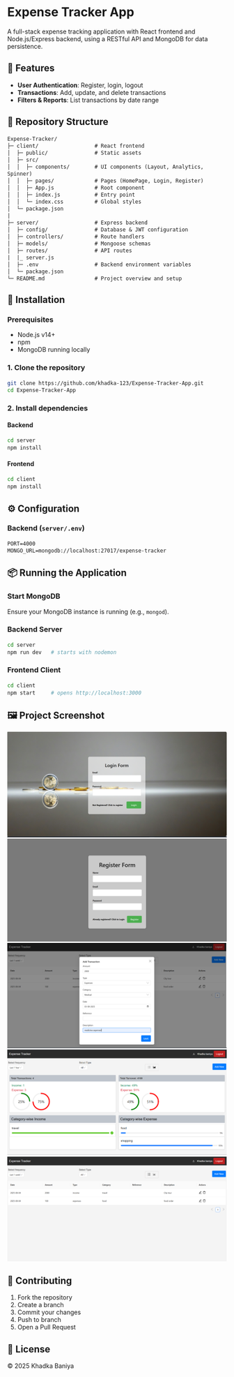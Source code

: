 # Expense Tracker App

A full-stack expense tracking application with React frontend and Node.js/Express backend, using a RESTful API and MongoDB for data persistence.

## 🚀 Features

* **User Authentication**: Register, login, logout
* **Transactions**: Add, update, and delete transactions
* **Filters & Reports**: List transactions by date range

## 📂 Repository Structure

```
Expense-Tracker/
├─ client/                  # React frontend
│  ├─ public/               # Static assets
│  ├─ src/
│  │  ├─ components/        # UI components (Layout, Analytics, Spinner)
│  │  ├─ pages/             # Pages (HomePage, Login, Register)
│  │  ├─ App.js             # Root component
│  │  ├─ index.js           # Entry point
│  │  └─ index.css          # Global styles
│  └─ package.json
|
├─ server/                  # Express backend
│  ├─ config/               # Database & JWT configuration
│  ├─ controllers/          # Route handlers
│  ├─ models/               # Mongoose schemas
│  ├─ routes/               # API routes
|  |_ server.js
│  ├─ .env                  # Backend environment variables
│  └─ package.json
└─ README.md                # Project overview and setup
```

## 🔧 Installation

### Prerequisites

* Node.js v14+
* npm 
* MongoDB running locally 

### 1. Clone the repository

```bash
git clone https://github.com/khadka-123/Expense-Tracker-App.git
cd Expense-Tracker-App
```

### 2. Install dependencies

#### Backend

```bash
cd server
npm install
```

#### Frontend

```bash
cd client
npm install
```

## ⚙️ Configuration

### Backend (`server/.env`)

```env
PORT=4000
MONGO_URL=mongodb://localhost:27017/expense-tracker
```

## 📦 Running the Application

### Start MongoDB

Ensure your MongoDB instance is running (e.g., `mongod`).

### Backend Server

```bash
cd server
npm run dev   # starts with nodemon
```

### Frontend Client

```bash
cd client
npm start     # opens http://localhost:3000
```


## 🖼️ Project Screenshot

![Login](images/login.png)
![Register](images/register.png)
![add transaction](images/add%20transaction.png)
![chart display](images/chart%20display.png)
![date filer transaction](images/date%20filter%20transaction.png)

## 🤝 Contributing

1. Fork the repository
2. Create a branch 
3. Commit your changes 
4. Push to branch 
5. Open a Pull Request

## 📜 License
© 2025 Khadka Baniya

